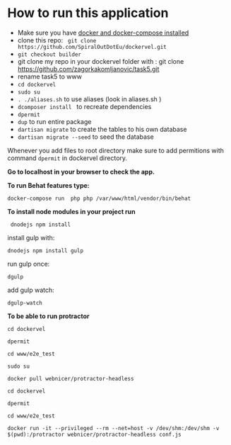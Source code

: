 # How to run this application



- Make sure you have [docker and docker-compose installed](http://www.spiralout.eu/2015/12/docker-installation-in-linux-mint-and.html) 
- clone this repo: ` git clone https://github.com/SpiralOutDotEu/dockervel.git`
- `git checkout builder`
- git clone my  repo  in your dockervel folder with : git clone https://github.com/zagorkakomljanovic/task5.git
- rename task5 to www
- `cd dockervel`
- `sudo su `
- ` . ./aliases.sh `       to use aliases (look in aliases.sh )
- `dcomposer install `       to recreate dependencies
- `dpermit`
- `dup`        to run entire package
- `dartisan migrate`   to create the tables to his own database
- `dartisan migrate --seed`   to seed the  database



Whenever you add files to root directory make sure to add permitions  with command `dpermit` in dockervel directory.

**Go to localhost in your browser to check the app.**

**To run Behat features type:**


`docker-compose run  php php /var/www/html/vendor/bin/behat `




**To install node modules in your project run**

` dnodejs npm install`

install gulp with:

`dnodejs npm install gulp`


run gulp once:

`dgulp`


add gulp watch:

`dgulp-watch`


**To be able to run protractor**


`cd dockervel` 

`dpermit`

`cd www/e2e_test`


`sudo su`


`docker pull webnicer/protractor-headless`

`cd dockervel` 

`dpermit`

`cd www/e2e_test`

`docker run -it --privileged --rm --net=host -v /dev/shm:/dev/shm -v $(pwd):/protractor webnicer/protractor-headless conf.js`
